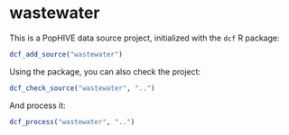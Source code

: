 # wastewater

This is a PopHIVE data source project, initialized with the `dcf` R package:

```R
dcf_add_source("wastewater")
```

Using the package, you can also check the project:

```R
dcf_check_source("wastewater", "..")
```

And process it:

```R
dcf_process("wastewater", "..")
```
